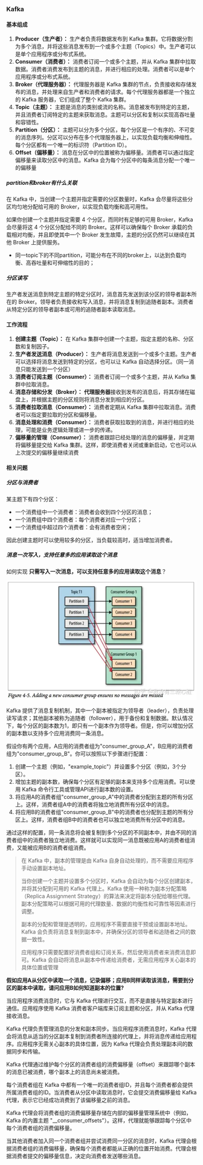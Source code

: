 ### Kafka

#### 基本组成

1. **Producer（生产者）：** 生产者负责将数据发布到 Kafka 集群。它将数据分割为多个消息，并将这些消息发布到一个或多个主题（Topics）中。生产者可以是单个应用程序或分布式系统。
2. **Consumer（消费者）：** 消费者订阅一个或多个主题，并从 Kafka 集群中拉取数据。消费者消费发布到主题的消息，并进行相应的处理。消费者可以是单个应用程序或分布式系统。
3. **Broker（代理服务器）：** 代理服务器是 Kafka 集群的节点，负责接收和存储发布的消息，并处理来自生产者和消费者的请求。每个代理服务器都是一个独立的 Kafka 服务器，它们组成了整个 Kafka 集群。
4. **Topic（主题）：** 主题是消息的类别或流的名称。消息被发布到特定的主题，并且消费者订阅特定的主题来获取消息。主题可以分区和复制以实现高吞吐量和容错性。
5. **Partition（分区）：** 主题可以分为多个分区，每个分区是一个有序的、不可变的消息序列。分区可以分布在多个代理服务器上，以实现负载均衡和伸缩性。每个分区都有一个唯一的标识符（Partition ID）。
6. **Offset（偏移量）：** 消息在分区中的位置被称为偏移量。消费者可以通过指定偏移量来读取分区中的消息。Kafka 会为每个分区中的每条消息分配一个唯一的偏移量

##### partition和broker有什么关联

在 Kafka 中，当创建一个主题并指定需要的分区数量时，Kafka 会尽量将这些分区均匀地分配给可用的 Broker，以实现负载均衡和高可用性。

如果你创建一个主题并指定需要 4 个分区，而同时有足够的可用 Broker，Kafka 会尽量将这 4 个分区分配给不同的 Broker。这样可以确保每个 Broker 承载的负载相对均衡，并且即使其中一个 Broker 发生故障，主题的分区仍然可以继续在其他 Broker 上提供服务。

- 同一topic下的不同partition，可能分布在不同的broker上，以达到负载均衡、高吞吐量和可伸缩性的目的；

  



##### 分区读写

 生产者发送消息到特定主题的特定分区时，消息首先发送到该分区的领导者副本所在的 Broker。领导者负责接收和写入消息，并将消息复制到追随者副本。消费者从特定分区的领导者副本或可用的追随者副本读取消息。



#### 工作流程

1. **创建主题（Topic）：** 在 Kafka 集群中创建一个主题，指定主题的名称、分区数和复制因子。
2. **生产者发送消息（Producer）：** 生产者将消息发送到一个或多个主题。生产者可以选择将消息发送到特定的分区，也可以让 Kafka 自动选择分区。（同一消息只能发送到一个分区）
3. **消费者订阅主题（Consumer）：** 消费者订阅一个或多个主题，并从 Kafka 集群中拉取消息。
4. **消息存储和分发（Broker）：** **代理服务器**接收到发布的消息后，将其存储在磁盘上，并根据主题的分区规则将消息分发到相应的分区。
5. **消费者拉取消息（Consumer）：** 消费者定期从 Kafka 集群中拉取消息。消费者可以指定要拉取的分区和偏移量。
6. **消息处理和消费（Consumer）：** 消费者获取拉取到的消息，并进行相应的处理，可能是业务逻辑处理或进一步的传递。
7. **偏移量的管理（Consumer）：** 消费者跟踪已经处理的消息的偏移量，并定期将偏移量提交给 Kafka 集群。这样，即使消费者关闭或重新启动，它也可以从上次提交的偏移量继续消费



#### 相关问题

##### 分区与消费者

某主题下有四个分区：

- 一个消费组中一个消费者：消费者会收到四个分区的消息；
- 一个消费组中四个消费者：每个消费者对应一个分区；
- 一个消费组中超过四个消费者：会有消费者空闲；

因此创建主题时可以使用较多的分区，当负载较高时，适当增加消费者。



##### 消息一次写入，支持任意多的应用读取这个消息

如何实现 **只需写入一次消息，可以支持任意多的应用读取这个消息**？

![img](./v2-23ee29dc5c98ad266bc77fd08e42ac4f_720w.webp)

Kafka 提供了消息复制机制，其中一个副本被指定为领导者（leader），负责处理读写请求；其他副本被称为追随者（follower），用于备份和复制数据。默认情况下，每个分区的副本数为1，即只有一个副本作为领导者。但是，你可以增加分区的副本数以支持多个应用消费同一条消息。

假设你有两个应用，A应用的消费者组为"consumer_group_A"，B应用的消费者组为"consumer_group_B"。你可以按照以下步骤进行配置：

1. 创建一个主题（例如，"example_topic"）并设置多个分区（例如，3个分区）。
2. 增加主题的副本数，确保每个分区有足够的副本来支持多个应用消费。可以使用 Kafka 命令行工具或管理API进行副本数的设置。
3. 将应用A的消费者组"consumer_group_A"中的消费者分配到主题的所有分区上。这样，消费者组A中的消费者将独立地消费所有分区中的消息。
4. 将应用B的消费者组"consumer_group_B"中的消费者也分配到主题的所有分区上。这样，消费者组B中的消费者也可以独立地消费所有分区中的消息。

通过这样的配置，同一条消息将会被复制到多个分区的不同副本中，并由不同的消费者组中的消费者独立地消费。这样就可以实现同一消息既被应用A的消费者组消费，又能被应用B的消费者组消费。

> 在 Kafka 中，副本的管理是由 Kafka 自身自动处理的，而不需要应用程序手动设置副本地址。
>
> 当你创建一个主题并设置多个分区时，Kafka 会自动为每个分区创建副本，并将其分配到可用的 Kafka 代理上。Kafka 使用一种称为副本分配策略（Replica Assignment Strategy）的算法来决定将副本分配给哪些代理。副本分配策略可以根据可用的代理数量、数据的均衡性和可靠性等因素进行调整。
>
> 副本的分配和管理是透明的，应用程序不需要直接干预或设置副本地址。Kafka 会负责将消息复制到副本中，并确保分区的领导者和追随者之间的数据一致性。
>
> 应用程序只需要配置好消费者组和订阅关系，然后使用消费者来消费消息即可。Kafka 会自动将消息从副本中传递给消费者，无需应用程序关心副本的具体位置或管理



**假如应用A从分区中读取一个消息，记录偏移；应用B同样读取该消息，需要到分区的副本中读取，请问应用B如何知道副本的位置?**

当应用程序消费消息时，它与 Kafka 代理进行交互，而不是直接与特定副本进行通信。应用程序使用 Kafka 消费者客户端库来订阅主题和分区，并从 Kafka 代理接收消息。

Kafka 代理负责管理消息的分发和副本同步。当应用程序消费消息时，Kafka 代理会将消息从适当的分区副本复制到消费者所连接的代理上，并将消息传递给应用程序。应用程序无需关心副本的具体位置，因为 Kafka 代理会负责处理副本间的数据同步和传输。

Kafka 代理通过维护每个分区的消费者组的消费偏移量（offset）来跟踪哪个副本的消息已被消费，哪个副本上的消息尚未被消费。

每个消费者组在 Kafka 中都有一个唯一的消费者组ID，并且每个消费者都会提供所属消费者组的ID。当消费者从分区中读取消息时，它会提交消费偏移量给 Kafka 代理，表示它已经成功消费到了该偏移量之前的消息。

Kafka 代理会将消费者组的消费偏移量存储在内部的偏移量管理系统中（例如，Kafka 的内置主题 "__consumer_offsets"）。这样，代理就能够跟踪每个分区中每个消费者组的消费偏移量。

当其他消费者加入同一个消费者组并尝试消费同一分区的消息时，Kafka 代理会根据消费者组的消费偏移量，确保每个消费者都能从正确的位置开始消费。代理会根据消费者提交的偏移量信息，决定向消费者发送哪些消息。
